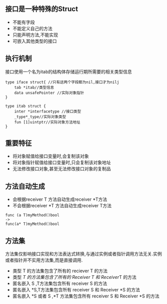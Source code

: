 ## 接口是一种特殊的Struct
* 不能有字段
* 不能定义自己的方法
* 只能声明方法,不能实现
* 可嵌入其他类型的接口

## 执行机制
接口使用一个名为itab的结构体存储运行期所需要的相关类型信息

```
type iface struct{ //只有这两个字段都为nil,接口才为nilj
	tab *itab//类型信息
	data unsafePointer //实际对象指针
}

type itab struct {
	inter *interfacetype //接口类型
	_type*_type//实际对象类型
	fun [1]uintptr//实际对象方法地址
}
```

## 重要特征
* 将对象赋值给接口变量时,会复制该对象
* 将对象指针赋值给接口变量时,只会复制该对象地址
* 无法修改接口对象,甚至无法修改接口对象的复制品

## 方法自动生成
* 会根据receiver T 方法自动生成receiver *T方法
* 不会根据receiver *T 方法自动生成receiver T方法
```
func (a T)myMethod()bool
->
func(a* T)myMethod()bool
```

## 方法集
方法集仅影响接口实现和方法表达式转换,与通过实例或者指针调用方法无关.实例或者指针并不实用方法集,而是直接调用.

* 类型 T 的方法集包含了所有的 reciever T 的方法
* 类型 *T 的方法集包含了所有的 Receiver T 和 Receiver*T 的方法
* 匿名嵌入 S ,T方法集包含所有 receiver S 的方法
* 匿名嵌入 *S,T方法集包含所有 receiver S 和 Receiver *S 的方法
* 匿名嵌入 *S 或者 S ,*T 方法集包含所有 receiver S 和 Receiver *S 的方法